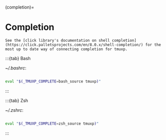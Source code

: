 (completion)=

# Completion

```{note}
See the [click library's documentation on shell completion](https://click.palletsprojects.com/en/8.0.x/shell-completion/) for the most up to date way of connecting completion for tmuxp.
```

:::{tab} Bash

_~/.bashrc_:

```bash

eval "$(_TMUXP_COMPLETE=bash_source tmuxp)"

```

:::

:::{tab} Zsh

_~/.zshrc_:

```zsh

eval "$(_TMUXP_COMPLETE=zsh_source tmuxp)"

```

:::
